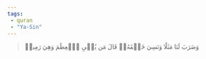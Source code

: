 ```yaml
---
tags: 
 - quran 
 - "Ya-Sin"
---
```


> وَضَرَبَ لَنَا مَثَلٗا وَنَسِيَ خَلۡقَهُۥۖ قَالَ مَن يُحۡيِ ٱلۡعِظَٰمَ وَهِيَ رَمِيمٞ
